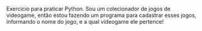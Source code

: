Exercicio para praticar Python. Sou um colecionador de jogos de videogame, então estou fazendo um programa para cadastrar esses jogos, informando o nome do jogo, e a qual videogame ele pertence! 

